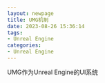 ```yaml
---
layout: newpage
title: UMG机制
date: 2023-08-26 15:36:14
tags:
- Unreal Engine
categories:
- Unreal Engine
---
```


UMG作为Unreal Engine的UI系统